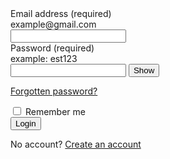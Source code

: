 <div class="mb-4">
  <label for="email" class="form-label">Email address (required)</label>
  <div class="form-text">example@gmail.com</div>
  <input type="email" class="form-control" id="email" required>
</div>
<div class="mb-4">
  <label for="password" class="form-label">Password (required)</label>
  <div class="form-text">example: est123</div>
  <div class="password-input-wrapper">
    <input class="form-control" id="password-input" name="password" type="password" spellcheck="false" autocomplete="current-password" autocapitalize="none">
    <button type="button" class="password-input-toggle" aria-controls="password-input" aria-label="Show password" aria-expanded="false">Show</button>
  </div>
  <p><a href="#">Forgotten password?</a></p>
</div>
<div class="form-check mb-4">
  <input class="form-check-input" type="checkbox" value="" id="flexCheckDefault">
  <label class="form-check-label" for="flexCheckDefault">
    Remember me
  </label>
</div>
<div class="mb-4">
  <button type="button" class="btn btn-primary">Login</button>
</div>
<p>No account? <a href="#">Create an account</a></p>
